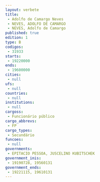 ```yaml
---
layout: verbete
title:
 - Adolfo de Camargo Neves
 - NEVES, ADOLFO DE CAMARGO
 - NEVES, Adolfo de Camargo
published: true
edition: 1  
type: B
codigos: 
 - 31933
starts: 
 - 19220000
ends: 
 - 19600000
cities: 
 - null 
ufs: 
 - null 
countries: 
 - null 
institutions: 
 - null 
cargoss: 
 - Funcionário público
cargo_abbrevs: 
 - FP
cargo_types: 
 - Secundário
funcoes: 
 - null 
governments: 
 - EPITACIO PESSOA, JUSCELINO KUBITSCHEK
government_inis: 
 - 19190728, 19560131
government_ends: 
 - 19221115, 19610131
---
```


